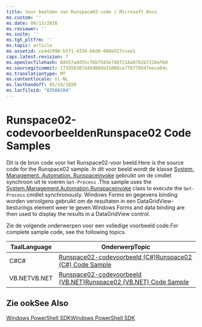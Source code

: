 ```yaml
---
title: Voor beelden van Runspace02-code | Microsoft Docs
ms.custom: ''
ms.date: 09/13/2016
ms.reviewer: ''
ms.suite: ''
ms.tgt_pltfrm: ''
ms.topic: article
ms.assetid: ce442990-b5f1-4334-b6d8-080e527ccea1
caps.latest.revision: 7
ms.openlocfilehash: 8dd57add55cf6b7583e7d8f218a8782b7210af60
ms.sourcegitcommit: 173556307d45d88de31086ce776770547eece64c
ms.translationtype: MT
ms.contentlocale: nl-NL
ms.lasthandoff: 05/19/2020
ms.locfileid: "83560284"
---
```

# <a name="runspace02-code-samples"></a><span data-ttu-id="f12cc-102">Runspace02-codevoorbeelden</span><span class="sxs-lookup"><span data-stu-id="f12cc-102">Runspace02 Code Samples</span></span>

<span data-ttu-id="f12cc-103">Dit is de bron code voor het Runspace02-voor beeld.</span><span class="sxs-lookup"><span data-stu-id="f12cc-103">Here is the source code for the Runspace02 sample.</span></span> <span data-ttu-id="f12cc-104">In dit voor beeld wordt de klasse [System. Management. Automation. Runspaceinvoke](/dotnet/api/System.Management.Automation.RunspaceInvoke) gebruikt om de cmdlet synchroon uit te voeren `Get-Process` .</span><span class="sxs-lookup"><span data-stu-id="f12cc-104">This sample uses the [System.Management.Automation.Runspaceinvoke](/dotnet/api/System.Management.Automation.RunspaceInvoke) class to execute the `Get-Process` cmdlet synchronously.</span></span> <span data-ttu-id="f12cc-105">Windows Forms en gegevens binding worden vervolgens gebruikt om de resultaten in een DataGridView-besturings element weer te geven.</span><span class="sxs-lookup"><span data-stu-id="f12cc-105">Windows Forms and data binding are then used to display the results in a DataGridView control.</span></span>

<span data-ttu-id="f12cc-106">Zie de volgende onderwerpen voor een volledige voorbeeld code.</span><span class="sxs-lookup"><span data-stu-id="f12cc-106">For complete sample code, see the following topics.</span></span>

|<span data-ttu-id="f12cc-107">Taal</span><span class="sxs-lookup"><span data-stu-id="f12cc-107">Language</span></span>|<span data-ttu-id="f12cc-108">Onderwerp</span><span class="sxs-lookup"><span data-stu-id="f12cc-108">Topic</span></span>|
|--------------|-----------|
|<span data-ttu-id="f12cc-109">C#</span><span class="sxs-lookup"><span data-stu-id="f12cc-109">C#</span></span>|[<span data-ttu-id="f12cc-110">Runspace02-codevoorbeeld (C#)</span><span class="sxs-lookup"><span data-stu-id="f12cc-110">Runspace02 (C#) Code Sample</span></span>](./runspace02-csharp-code-sample.md)|
|<span data-ttu-id="f12cc-111">VB.NET</span><span class="sxs-lookup"><span data-stu-id="f12cc-111">VB.NET</span></span>|[<span data-ttu-id="f12cc-112">Runspace02-codevoorbeeld (VB.NET)</span><span class="sxs-lookup"><span data-stu-id="f12cc-112">Runspace02 (VB.NET) Code Sample</span></span>](./runspace02-vb-net-code-sample.md)|

## <a name="see-also"></a><span data-ttu-id="f12cc-113">Zie ook</span><span class="sxs-lookup"><span data-stu-id="f12cc-113">See Also</span></span>

[<span data-ttu-id="f12cc-114">Windows PowerShell SDK</span><span class="sxs-lookup"><span data-stu-id="f12cc-114">Windows PowerShell SDK</span></span>](../windows-powershell-reference.md)
